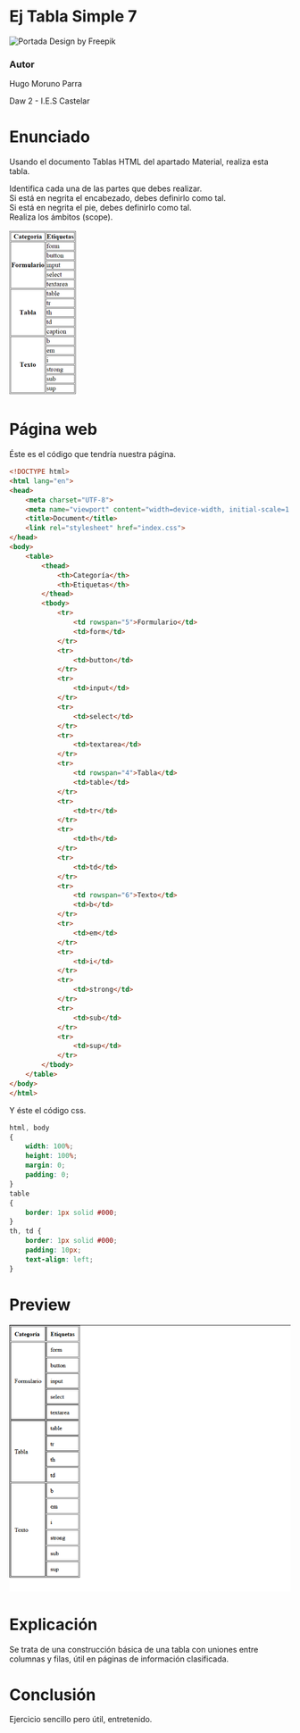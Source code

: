 # Ej Tabla Simple 7

![Portada](../imgs/portada.jpg)
Design by Freepik

### Autor

Hugo Moruno Parra  

Daw 2 - I.E.S Castelar

<div style="page-break-after: always;"></div>

# Enunciado

Usando el documento Tablas HTML del apartado Material, realiza esta tabla.

Identifica cada una de las partes que debes realizar.  
Si está en negrita el encabezado, debes definirlo como tal.  
Si está en negrita el pie, debes definirlo como tal.  
Realiza los ámbitos (scope).  

![Enunciado](img.bmp)

# Página web

Éste es el código que tendría nuestra página.

```html
<!DOCTYPE html>
<html lang="en">
<head>
    <meta charset="UTF-8">
    <meta name="viewport" content="width=device-width, initial-scale=1.0">
    <title>Document</title>
    <link rel="stylesheet" href="index.css">
</head>
<body>
    <table>
        <thead>
            <th>Categoría</th>
            <th>Etiquetas</th>
        </thead>
        <tbody>
            <tr>
                <td rowspan="5">Formulario</td>
                <td>form</td>
            </tr>
            <tr>
                <td>button</td>
            </tr>
            <tr>
                <td>input</td>
            </tr>
            <tr>
                <td>select</td>
            </tr>
            <tr>
                <td>textarea</td>
            </tr>
            <tr>
                <td rowspan="4">Tabla</td>
                <td>table</td>
            </tr>
            <tr>
                <td>tr</td>
            </tr>
            <tr>
                <td>th</td>
            </tr>
            <tr>
                <td>td</td>
            </tr>
            <tr>
                <td rowspan="6">Texto</td>
                <td>b</td>
            </tr>
            <tr>
                <td>em</td>
            </tr>
            <tr>
                <td>i</td>
            </tr>
            <tr>
                <td>strong</td>
            </tr>
            <tr>
                <td>sub</td>
            </tr>
            <tr>
                <td>sup</td>
            </tr>
        </tbody>
    </table>
</body>
</html>
```

<div style="page-break-after: always;"></div>

Y éste el código css.

```css
html, body
{
    width: 100%;
    height: 100%;
    margin: 0;
    padding: 0;
}
table
{
    border: 1px solid #000;
}
th, td {
    border: 1px solid #000;
    padding: 10px;
    text-align: left;
}
```

<div style="page-break-after: always;"></div>

# Preview

![Vista final de la página](./preview.png)

# Explicación

Se trata de una construcción básica de una tabla con uniones entre columnas y filas, útil en páginas de información clasificada.

# Conclusión

Ejercicio sencillo pero útil, entretenido.
